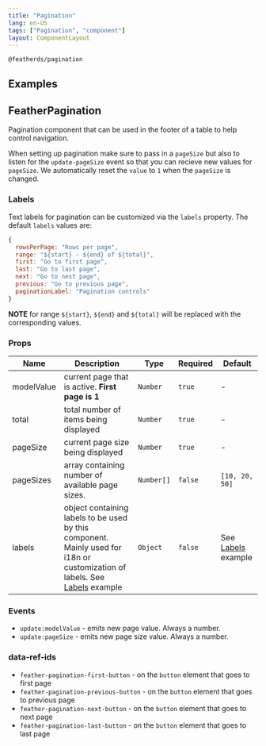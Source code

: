 ```yaml
---
title: "Pagination"
lang: en-US
tags: ["Pagination", "component"]
layout: ComponentLayout
---
```


`@featherds/pagination`

## Examples

<Pagination-Examples />

## FeatherPagination

Pagination component that can be used in the footer of a table to help control navigation.

When setting up pagination make sure to pass in a `pageSize` but also to listen for the `update-pageSize` event so that you can recieve new values for `pageSize`. We automatically reset the `value` to `1` when the `pageSize` is changed.

### Labels

Text labels for pagination can be customized via the `labels` property. The default `labels` values are:

```js
{
  rowsPerPage: "Rows per page",
  range: "${start} - ${end} of ${total}",
  first: "Go to first page",
  last: "Go to last page",
  next: "Go to next page",
  previous: "Go to previous page",
  paginationLabel: "Pagination controls"
}
```

**NOTE** for range `${start}`, `${end}` and `${total}` will be replaced with the corresponding values.

### Props

| Name       | Description                                                                                                                           | Type       | Required | Default                       |
| ---------- | ------------------------------------------------------------------------------------------------------------------------------------- | ---------- | -------- | ----------------------------- |
| modelValue | current page that is active. **First page is 1**                                                                                      | `Number`   | `true`   | -                             |
| total      | total number of items being displayed                                                                                                 | `Number`   | `true`   | -                             |
| pageSize   | current page size being displayed                                                                                                     | `Number`   | `true`   | -                             |
| pageSizes  | array containing number of available page sizes.                                                                                      | `Number[]` | `false`  | `[10, 20, 50]`                |
| labels     | object containing labels to be used by this component. Mainly used for i18n or customization of labels. See [Labels](#labels) example | `Object`   | `false`  | See [Labels](#labels) example |

### Events

- `update:modelValue` - emits new page value. Always a number.
- `update:pageSize` - emits new page size value. Always a number.

### data-ref-ids

- `feather-pagination-first-button` - on the `button` element that goes to first page
- `feather-pagination-previous-button` - on the `button` element that goes to previous page
- `feather-pagination-next-button` - on the `button` element that goes to next page
- `feather-pagination-last-button` - on the `button` element that goes to last page

